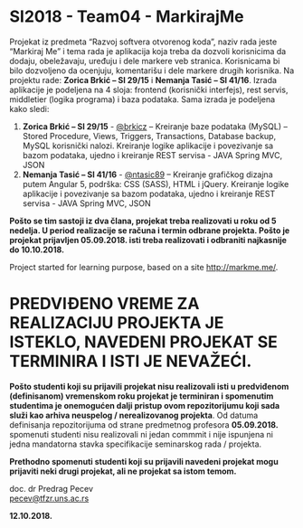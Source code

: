 # SI2018 - Team04 - MarkirajMe
Projekat iz predmeta “Razvoj softvera otvorenog koda”, naziv rada jeste “Markiraj Me” i tema rada je aplikacija koja treba da dozvoli korisnicima da dodaju, obeležavaju, uređuju i dele markere veb stranica. Korisnicama bi bilo dozvoljeno da ocenjuju, komentarišu i dele markere drugih korisnika. Na projektu rade: **Zorica Brkić – SI 29/15** i **Nemanja Tasić – SI 41/16**. Izrada aplikacije je podeljena na 4 sloja: frontend (korisnički interfejs), rest servis, middletier (logika programa) i baza podataka. Sama izrada je podeljena kako sledi: 
1. **Zorica Brkić – SI 29/15** - [@brkicz](https://github.com/brkicz "@brkicz") – Kreiranje baze podataka (MySQL) – Stored Procedure, Views, Triggers, Transactions, Database backup, MySQL korisnički nalozi. Kreiranje logike aplikacije i povezivanje sa bazom podataka, ujedno i kreiranje REST servisa - JAVA Spring MVC, JSON
2. **Nemanja Tasić – SI 41/16** - [@ntasic89](https://github.com/ntasic89 "@ntasic89") – Kreiranje grafičkog dizajna putem Angular 5, podrška: CSS (SASS), HTML i jQuery. Kreiranje logike aplikacije i povezivanje sa bazom podataka, ujedno i kreiranje REST servisa - JAVA Spring MVC, JSON

**Pošto se tim sastoji iz dva člana, projekat treba realizovati u roku od 5 nedelja. U period realizacije se računa i termin odbrane projekta. Pošto je projekat prijavljen 05.09.2018. isti treba realizovati i odbraniti najkasnije do 10.10.2018.**

Project started for learning purpose, based on a site http://markme.me/.

# PREDVIĐENO VREME ZA REALIZACIJU PROJEKTA JE ISTEKLO, NAVEDENI PROJEKAT SE TERMINIRA I ISTI JE NEVAŽEĆI.

**Pošto studenti koji su prijavili projekat nisu realizovali isti u predviđenom (definisanom) vremenskom roku projekat je terminiran i spomenutim studentima je onemogućen dalji pristup ovom repozitorijumu koji sada služi kao arhiva neuspelog / nerealizovanog projekta**. Od datuma definisanja repozitorijuma od strane predmetnog profesora **05.09.2018.** spomenuti studenti nisu realizovali ni jedan commmit i nije ispunjena ni jedna mandatorna stavka specifikacije seminarskog rada / projekta.

**Prethodno spomenuti studenti koji su prijavili navedeni projekat mogu prijaviti neki drugi projekat, ali ne projekat sa istom temom.**

doc. dr Predrag Pecev <br/>
pecev@tfzr.uns.ac.rs

**12.10.2018.**

